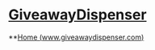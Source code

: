 
# [GiveawayDispenser](http://www.giveawaydispenser.com)
**[Home (www.giveawaydispenser.com)](http://www.giveawaydispenser.com) 
